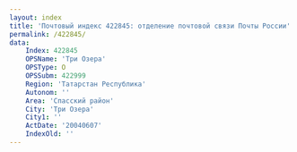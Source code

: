 ```yaml
---
layout: index
title: 'Почтовый индекс 422845: отделение почтовой связи Почты России'
permalink: /422845/
data:
    Index: 422845
    OPSName: 'Три Озера'
    OPSType: О
    OPSSubm: 422999
    Region: 'Татарстан Республика'
    Autonom: ''
    Area: 'Спасский район'
    City: 'Три Озера'
    City1: ''
    ActDate: '20040607'
    IndexOld: ''
---
```

